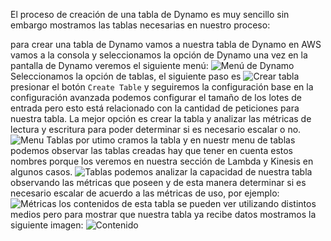 El proceso de creación de una tabla de Dynamo es muy sencillo sin embargo mostramos las tablas necesarias en nuestro proceso:

para crear una tabla de Dynamo vamos a nuestra tabla de Dynamo en AWS vamos a la consola y seleccionamos la opción de Dynamo una vez en la pantalla de Dynamo veremos el siguiente menú:
![Menú de Dynamo](../Imagenes/create_dynamo_tables_step1.JPG "Menu Principal")
Seleccionamos la opción de tablas, el siguiente paso es
![Crear tabla](../Imagenes/create_dynamo_tables_step2.JPG "Crear tabla")
presionar el botón `Create Table`
y seguiremos la configuración base en la configuración avanzada podemos configurar el tamaño de los lotes de entrada pero esto está relacionado con la cantidad de peticiones para nuestra tabla. La mejor opción es crear la tabla y analizar las métricas de lectura y escritura para poder determinar si es necesario escalar o no.
![Menu Tablas](../Imagenes/create_dynamo_tables_step3.JPG "Menu tabla")
por utimo cramos la tabla y en nuestr menu de tablas podemos observar las tablas creadas hay que tener en cuenta estos nombres porque los veremos en nuestra sección de Lambda y Kinesis en algunos casos.
![Tablas](../Imagenes/create_dynamo_tables_step4.JPG "Tablas")
podemos analizar la capacidad de nuestra tabla observando las métricas que poseen y de esta manera determinar si es necesario escalar de acuerdo a las métricas de uso, por ejemplo:
![Métricas](../Imagenes/create_dynamo_tables_step5.JPG "Métricas")
los contenidos de esta tabla se pueden ver utilizando distintos medios pero para mostrar que nuestra tabla ya recibe datos mostramos la siguiente imagen:
![Contenido](../Imagenes/create_dynamo_tables_step6.JPG "Contenido")